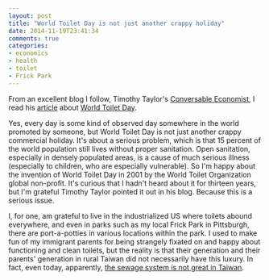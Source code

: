 ```yaml
---
layout: post
title: "World Toilet Day is not just another crappy holiday"
date: 2014-11-19T23:41:34
comments: true
categories:
- economics
- health
- toilet
- Frick Park
---
```

From an excellent blog I follow, Timothy Taylor's [Conversable Economist](http://conversableeconomist.blogspot.com/), I read his [article](http://conversableeconomist.blogspot.com/2014/11/world-toilet-day.html) about [World Toilet Day](http://worldtoilet.org/).

Yes, every day is some kind of observed day somewhere in the world promoted by someone, but World Toilet Day is not just another crappy commercial holiday. It's about a serious problem, which is that 15 percent of the world population still lives without proper sanitation. Open sanitation, especially in densely populated areas, is a cause of much serious illness (especially to children, who are especially vulnerable). So I'm happy about the invention of World Toilet Day in 2001 by the World Toilet Organization global non-profit. It's curious that I hadn't heard about it for thirteen years, but I'm grateful Timothy Taylor pointed it out in his blog. Because this is a serious issue.

I, for one, am grateful to live in the industrialized US where toilets abound everywhere, and even in parks such as my local Frick Park in Pittsburgh, there are port-a-potties in various locations within the park. I used to make fun of my immigrant parents for being strangely fixated on and happy about functioning and clean toilets, but the reality is that their generation and their parents' generation in rural Taiwan did not necessarily have this luxury. In fact, even today, apparently, [the sewage system is not great in Taiwan](http://www.ketagalanmedia.com/2014/09/03/dreaming-odor-free-bathroom-taiwan/).
